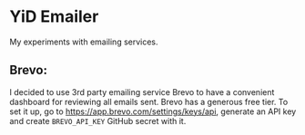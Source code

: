 # YiD Emailer

My experiments with emailing services.


## Brevo:
I decided to use 3rd party emailing service Brevo to have a convenient dashboard for reviewing all emails sent.
Brevo has a generous free tier.
To set it up, go to https://app.brevo.com/settings/keys/api, generate an API key and create `BREVO_API_KEY` GitHub secret with it.
